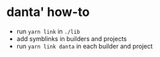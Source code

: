 # danta' how-to

- run `yarn link` in `./lib`
- add symblinks in builders and projects
- run `yarn link danta` in each builder and project
